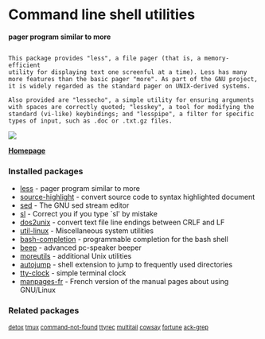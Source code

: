 # Command line shell utilities

__pager program similar to more__

```

This package provides "less", a file pager (that is, a memory-efficient
utility for displaying text one screenful at a time). Less has many
more features than the basic pager "more". As part of the GNU project,
it is widely regarded as the standard pager on UNIX-derived systems.

Also provided are "lessecho", a simple utility for ensuring arguments
with spaces are correctly quoted; "lesskey", a tool for modifying the
standard (vi-like) keybindings; and "lesspipe", a filter for specific
types of input, such as .doc or .txt.gz files.

```

![](https://screenshots.debian.net/thumbnail/less/)


 **[Homepage](http://www.greenwoodsoftware.com/less/)**

### Installed packages

* [less](https://packages.debian.org/jessie/less) - pager program similar to more
* [source-highlight](https://packages.debian.org/jessie/source-highlight) - convert source code to syntax highlighted document
* [sed](https://packages.debian.org/jessie/sed) - The GNU sed stream editor
* [sl](https://packages.debian.org/jessie/sl) - Correct you if you type `sl' by mistake
* [dos2unix](https://packages.debian.org/jessie/dos2unix) - convert text file line endings between CRLF and LF
* [util-linux](https://packages.debian.org/jessie/util-linux) - Miscellaneous system utilities
* [bash-completion](https://packages.debian.org/jessie/bash-completion) - programmable completion for the bash shell
* [beep](https://packages.debian.org/jessie/beep) - advanced pc-speaker beeper
* [moreutils](https://packages.debian.org/jessie/moreutils) - additional Unix utilities
* [autojump](https://packages.debian.org/jessie/autojump) - shell extension to jump to frequently used directories
* [tty-clock](https://packages.debian.org/jessie/tty-clock) - simple terminal clock
* [manpages-fr](https://packages.debian.org/jessie/manpages-fr) - French version of the manual pages about using GNU/Linux

### Related packages

<sub> [detox](https://packages.debian.org/jessie/detox) [tmux](https://packages.debian.org/jessie/tmux) [command-not-found](https://packages.debian.org/jessie/command-not-found) [ttyrec](https://packages.debian.org/jessie/ttyrec) [multitail](https://packages.debian.org/jessie/multitail) [cowsay](https://packages.debian.org/jessie/cowsay) [fortune](https://packages.debian.org/jessie/fortune) [ack-grep](https://packages.debian.org/jessie/ack-grep)  </sub>
